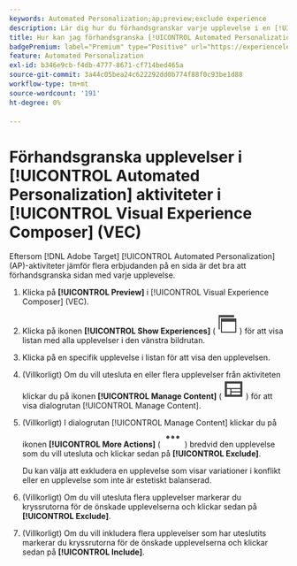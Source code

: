 ```yaml
---
keywords: Automated Personalization;ap;preview;exclude experience
description: Lär dig hur du förhandsgranskar varje upplevelse i en [!UICONTROL Automated Personalization] (AP)-aktivitet med hjälp av [!UICONTROL Visual Experience Composer] (VEC).
title: Hur kan jag förhandsgranska [!UICONTROL Automated Personalization] upplevelser i VEC?
badgePremium: label="Premium" type="Positive" url="https://experienceleague.adobe.com/docs/target/using/introduction/intro.html?lang=sv-SE#premium newtab=true" tooltip="Se vad som ingår i Target Premium."
feature: Automated Personalization
exl-id: b346e9cb-f4db-4777-8671-cf714bed465a
source-git-commit: 3a44c05bea24c622292dd0b774f88f0c93be1d88
workflow-type: tm+mt
source-wordcount: '191'
ht-degree: 0%

---
```


# Förhandsgranska upplevelser i [!UICONTROL Automated Personalization] aktiviteter i [!UICONTROL Visual Experience Composer] (VEC)

Eftersom [!DNL Adobe Target] [!UICONTROL Automated Personalization] (AP)-aktiviteter jämför flera erbjudanden på en sida är det bra att förhandsgranska sidan med varje upplevelse.

1. Klicka på **[!UICONTROL Preview]** i [!UICONTROL Visual Experience Composer] (VEC).

1. Klicka på ikonen **[!UICONTROL Show Experiences]** ( ![ ikonen Visa upplevelser ](/help/main/assets/icons/WebPages.svg) ) för att visa listan med alla upplevelser i den vänstra bildrutan.

1. Klicka på en specifik upplevelse i listan för att visa den upplevelsen.

1. (Villkorligt) Om du vill utesluta en eller flera upplevelser från aktiviteten klickar du på ikonen **[!UICONTROL Manage Content]** ( ![ikonen Hantera innehåll ](/help/main/assets/icons/Experience.svg) ) för att visa dialogrutan [!UICONTROL Manage Content].

1. (Villkorligt) I dialogrutan [!UICONTROL Manage Content] klickar du på ikonen **[!UICONTROL More Actions]** ( ![ikonen Fler åtgärder](/help/main/assets/icons/MoreSmallList.svg) ) bredvid den upplevelse som du vill utesluta och klickar sedan på **[!UICONTROL Exclude]**.

   Du kan välja att exkludera en upplevelse som visar variationer i konflikt eller en upplevelse som inte är estetiskt balanserad.

1. (Villkorligt) Om du vill utesluta flera upplevelser markerar du kryssrutorna för de önskade upplevelserna och klickar sedan på **[!UICONTROL Exclude]**.

1. (Villkorligt) Om du vill inkludera flera upplevelser som har uteslutits markerar du kryssrutorna för de önskade upplevelserna och klickar sedan på **[!UICONTROL Include]**.
